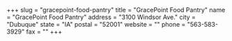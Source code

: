+++
slug = "gracepoint-food-pantry"
title = "GracePoint Food Pantry"
name = "GracePoint Food Pantry"
address = "3100 Windsor Ave."
city = "Dubuque"
state = "IA"
postal = "52001"
website = ""
phone = "563-583-3929"
fax = ""
+++
